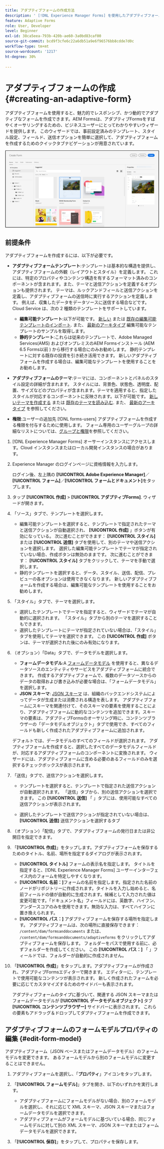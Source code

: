 ```yaml
---
title: アダプティブフォームの作成方法
description: ' [!DNL Experience Manager Forms] を使用したアダプティブフォームの作成方法を説明します。アダプティブフォームは、情報の収集および処理を合理化するレスポンシブ HTML5 フォームです。フォームデータモデルと XML または JSON スキーマに基づいてアダプティブフォームを作成する方法について詳しく調べます。 '
feature: Adaptive Forms
role: User, Developer
level: Beginner
exl-id: 38ca5eea-793b-420b-ae60-3a0bd83caf00
source-git-commit: bcd9f3cfe6c22a6db51a9e6f96576bb8cdde7d0c
workflow-type: tm+mt
source-wordcount: '1217'
ht-degree: 30%

---
```


# アダプティブフォームの作成 {#creating-an-adaptive-form}


アダプティブフォームを使用すると、魅力的でレスポンシブ、かつ動的でアダプティブなフォームを作成できます。AEM Formsは、アダプティブFormsをすばやくオーサリングするための、ビジネスユーザーにとってわかりやすいウィザードを提供します。 このウィザードでは、事前設定済みのテンプレート、スタイル設定、フィールド、送信オプションを簡単に選択して、アダプティブフォームを作成するためのクイックタブナビゲーションが用意されています。

<!-- 

You can choose to create an Adaptive Form based on a form model or schema or without a form model. It is important to carefully choose the form model that not only suits your requirements but extends your existing infrastructural investments and assets. You get to choose from the following options to create an Adaptive Form: 

-->

![アダプティブフォームを作成するためのウィザード](/help/release-notes/assets/wizard.png)

<!-- 

Adaptive Forms allow you to create forms that are engaging, responsive, dynamic, and adaptive. [!DNL AEM Forms] provides an intuitive wizard and out-of-the-box components to create Adaptive Forms. You can choose to create an Adaptive Form based on a form model or schema or without a form model. It is important to carefully choose the form model that not only suits your requirements but extends your existing infrastructural investments and assets. You get to choose from the following options to create an Adaptive Form:

* **Using a form data model**
  [Data integration](data-integration.md) lets you integrate entities and services from disparate data sources in to a Form Data Model that you can use to create Adaptive Forms. Choose Form Data Model if the Adaptive Form you are creating involves fetching and write data from and to multiple data source.

  <!--  * **Using an XDP Form Template**
   It is an ideal form model if you have investments in XFA-based or XDP forms. It provides a direct way to convert your XFA-based forms into Adaptive Forms. Any existing XFA rules are retained in the associated Adaptive Forms. The resulting Adaptive Forms support XFA constructs, such as validations, events, properties, and patterns. 

* **Using an XML Schema Definition (XSD) or a JSON Schema**
   XML and JSON schemas represent the structure in which data is produced or consumed by the back-end system in your organization. You can associate the schema to an Adaptive Form and use its elements to add dynamic content to the Adaptive Form. The elements of the schema will be available for use in the Data Model Objects tab of the Content browser when authoring Adaptive Forms.

* **Using none or without a form model**
   Adaptive Forms created with this option don’t use any form model. The data XML generated from such forms has flat structure with fields and corresponding values. -->

## 前提条件

アダプティブフォームを作成するには、以下が必要です。

* **アダプティブフォームテンプレート**:テンプレートは基本的な構造を提供し、アダプティブフォームの外観（レイアウトとスタイル）を定義します。 これには、特定のプロパティやコンテンツ構造を有するフォーマット済みのコンポーネントが含まれます。また、テーマと送信アクションを定義するオプションも提供されます。 テーマは、ルックアンドフィールと送信アクションを定義し、アダプティブフォームの送信時に実行するアクションを定義します。 例えば、収集したデータをデータソースに送信する場合などです。 Cloud Service は、次の 2 種類のテンプレートをサポートしています。

   * **編集可能テンプレート**:以下が可能です。 [新しい](template-editor.md) または [既存の編集可能テンプレートのインポート](migrate-to-forms-as-a-cloud-service.md). また、 [最新のアーキタイプ](https://experienceleague.adobe.com/docs/experience-manager-core-components/using/developing/archetype/using.html?lang=en#:~:text=The%20AEM%20Archetype%20is%20made%20up%20of%20modules%3A,and%20request%20filters.%20it.tests%3A%20are%20Java-based%20integration%20tests.) 編集可能なテンプレートのサンプルを取得します。
   * **静的テンプレート**:これらは従来のテンプレートで、Adobe Managed Services(AMS) およびオンプレミスのAEM Formsインストール (AEM 6.5 Forms以前 ) から移行する場合にのみお勧めします。 静的テンプレートに対する既存の投資を引き続き活用できます。 新しいアダプティブフォームを作成する場合は、編集可能なテンプレートを使用することをお勧めします。

* **アダプティブフォームのテーマ**:テーマには、コンポーネントとパネルのスタイル設定の詳細が含まれます。 スタイルには、背景色、状態色、透明度、配置、サイズなどのプロパティが含まれます。テーマを適用すると、指定したスタイルが対応するコンポーネントに反映されます。以下が可能です。 [新しいテーマを作成する](themes.md) または [既存のテーマを読み込む](import-export-forms-templates.md#uploading-a-theme). また、 [最新のアーキタイプ](https://experienceleague.adobe.com/docs/experience-manager-core-components/using/developing/archetype/using.html#create-project) を参照してください。

* **権限**:ユーザーの追加先 [!DNL forms-users] アダプティブフォームを作成する権限を付与するために使用します。 フォーム専用のユーザーグループの詳細なリストについては、[グループと権限](forms-groups-privileges-tasks.md)を参照してください。

1. [!DNL Experience Manager Forms] オーサーインスタンスにアクセスします。Cloud インスタンスまたはローカル開発インスタンスの場合があります。

1. Experience Manager のログインページに資格情報を入力します。

   ログイン後、左上隅の **[!UICONTROL Adobe Experience Manager]**／**[!UICONTROL フォーム]**／**[!UICONTROL フォームとドキュメント]**&#x200B;をタップします。

1. タップ **[!UICONTROL 作成]**  > **[!UICONTROL アダプティブForms]**. ウィザードが開きます。
1. 「ソース」タブで、テンプレートを選択します。

   * 編集可能テンプレートを選択すると、テンプレートで指定されたテーマと送信アクションが自動選択され、 **[!UICONTROL 作成]** 」ボタンが有効になっている。 次に進むことができます： **[!UICONTROL スタイル]** または **[!UICONTROL 送信]** タブを使用して、別のテーマや送信アクションを選択します。 選択した編集可能テンプレートでテーマが指定されていない場合、作成ボタンは無効のままです。 次に進むことができます： **[!UICONTROL スタイル]** タブをクリックして、テーマを手動で選択します。
   * 静的テンプレートを選択すると、データ、スタイル、送信、配信、プレビューの各オプションは使用できなくなります。 新しいアダプティブフォームを作成する場合は、編集可能なテンプレートを使用することをお勧めします。

1. 「スタイル」タブで、テーマを選択します。
   * 選択したテンプレートでテーマを指定すると、ウィザードでテーマが自動的に選択されます。 「スタイル」タブから別のテーマを選択することもできます。
   * 選択したテンプレートにテーマが指定されていない場合は、「スタイル」タブを使用してテーマを選択できます。 この **[!UICONTROL 作成]** ボタンは、テーマが選択された後にのみ有効になります。
1. （オプション）「Data」タブで、データモデルを選択します。
   * **フォームデータモデル**:A [フォームデータモデル](data-integration.md) を使用すると、異なるデータソースのエンティティやサービスをアダプティブフォームに統合できます。 作成するアダプティブフォームで、複数のデータソースからのデータの取得および書き込みが必要な場合は、「フォームデータモデル」を選択します。
   * **JSON スキーマ**: [JSON スキーマ](adaptive-form-json-schema-form-model.md) は、組織のバックエンドシステムによってデータが生成または消費される構造を表します。 アダプティブフォームにスキーマを関連付けて、そのスキーマの要素を使用することにより、アダプティブフォームに動的なコンテンツを追加できます。スキーマの要素は、アダプティブFormsのオーサリング時に、コンテンツブラウザーの「データモデルオブジェクト」タブで使用でき、すべてのフィールドも新しく作成されたアダプティブフォームに追加されます。

   デフォルトでは、データモデルのすべてのフィールドが選択されます。 アダプティブフォームを作成すると、選択したすべてのデータモデルフィールドが、対応するアダプティブフォームのコンポーネントに変換されます。 ウィザードには、アダプティブフォームに含める必要のあるフィールドのみを選択するチェックボックスが表示されます。

   <!-- 
   
   If your JSON schema contains a fragment, the fragment is considered a single unit. You can select or deselect a complete fragment and all the fields of the fragment are selected or deselected accordingly. 
   
   -->

1. 「送信」タブで、送信アクションを選択します。

   * テンプレートを選択すると、テンプレートで指定された送信アクションが自動選択されます。 「送信」タブから、別の送信アクションを選択できます。 この **[!UICONTROL 送信]** 「 」タブには、使用可能なすべての送信アクションが表示されます。

   * 選択したテンプレートで送信アクションが指定されていない場合は、 **[!UICONTROL 送信]** 送信アクションを選択するタブ

1. （オプション）「配信」タブで、アダプティブフォームの発行日または非公開日を指定できます。

1. 「**[!UICONTROL 作成]**」をタップします。アダプティブフォームを保存するためのタイトル、名前、場所を指定するダイアログが表示されます。

   * **[!UICONTROL タイトル]** フォームの表示名を指定します。 タイトルを指定すると、[!DNL Experience Manager Forms] ユーザーインターフェイス内のフォームを特定しやすくなります。
   * **[!UICONTROL 名前：]**&#x200B;フォームの名前を指定します。指定された名前のノードがリポジトリーに作成されます。タイトルを入力し始めると、名前フィールドの値が自動的に生成されます。候補として入力された値は変更可能です。「ドキュメント名」フィールドには、英数字、ハイフン、アンダースコアのみを使用できます。無効な入力は、すべてハイフンに置き換えられます。
   * **[!UICONTROL パス：]** アダプティブフォームを保存する場所を指定します。 アダプティブフォームは、次の場所に直接保存できます： `/content/dam/formsanddocuments` または、 `/content/dam/formsanddocuments/adaptiveforms` をクリックしてアダプティブフォームを保存します。 フォルダーをパスで使用する前に、必ずフォルダーを作成してください。 この **[!UICONTROL パス：]** 「 」フィールドでは、フォルダーが自動的に作成されません。

1. 「**[!UICONTROL 作成]**」をタップします。アダプティブフォームが作成され、アダプティブFormsエディターで開きます。 エディターに、テンプレートで使用可能なコンテンツが表示されます。 新しく作成されたフォームを必要に応じてカスタマイズするためのサイドバーも表示されます。

   アダプティブフォームのタイプに基づいて、関連する <!--XFA form template, XML schema or --> JSON スキーマまたはフォームデータモデルが **[!UICONTROL データモデルオブジェクト]** タブ **[!UICONTROL コンテンツブラウザー]** サイドバーに表示されます。 これらの要素もアドラッグ＆ドロップしてダプティブフォームを作成できます。

<!-- ## Create an Adaptive Form based on a Form Data Model {#fdm}

[Data integration](data-integration.md) lets you integrate multiple data sources and bring their entities and services together to create a form data model. It is an extension of JSON schema. You can use a Form Data Model to create an Adaptive Form. The entities or data model objects configured in a Form Data Model are available as data model objects for form authoring. They are bound to respective data sources and used to prefill a form and write submitted data back to the respective data sources. You can also call services configured in a Form Data Model using Adaptive Form rules.

To use a Form Data Model for creating an Adaptive Form:

1. In Form Model tab on Add Properties screen, select **[!UICONTROL Form Data Model]** in the **[!UICONTROL Select From]** drop-down list.

   ![Create an Adaptive Form](assets/create-af-1-1.png)

1. Tap to expand **[!UICONTROL Select Form Data Model]**. All available form data models are listed.Select a from data model.

>[!NOTE]
>
>You can also change the Form Data Model for an Adaptive Form. For detailed steps, see [Edit Form Model properties of an Adaptive Form](#edit-form-model).

## Create an Adaptive Form based on XML or JSON schema {#create-an-adaptive-form-based-on-xml-or-json-schema}

XML and JSON schemas represent the structure in which data is produced or consumed by the back-end system in your organization. You can associate a schema to an Adaptive Form and use its elements to add dynamic content to the Adaptive Form. The elements of the schema are available in the Data Model Object tab of the content browser for authoring Adaptive Forms. You can drag-drop the schema elements to build the form.

See the following documents to understand how to design XML or JSON schema for authoring Adaptive Forms.

* [Creating Adaptive Forms using XML schema](adaptive-form-xml-schema-form-model.md)
* [Creating Adaptive Forms using JSON schema](adaptive-form-json-schema-form-model.md)

Do the following to use XML or JSON schema as form model for an Adaptive Form:

1. On the **[!UICONTROL Add Properties]** step of Adaptive Form creation page, tap on the **[!UICONTROL Form Model]** tab.
1. In the Form Model tab, select **[!UICONTROL Schema]** from the **[!UICONTROL Select From]** drop-down field.

1. Tap **[!UICONTROL Select Schema]** and do one of the following:

    * **[!UICONTROL Upload from disk]** - Select this option and tap Upload Schema Definition to browse and upload an XML schema or JSON schema from your file system. The uploaded schema file resides with the form and is not accessible to other Adaptive Forms.
    * **[!UICONTROL Search in repository]** - Select this option to select from the list of schema definition files available in the repository. Select the XML or JSON schema file as form model. The selected schema is associated with the form by reference and is accessible for use in other Adaptive Forms.

      Ensure that the JSON schema filename ends with **.schema.json**. For example: mySchema.schema.json

   ![Selecting XML or JSON schema](assets/upload-schema.png)
**Figure:** *Selecting XML or JSON schema*

1. (For XML schema only) After you select or upload an XML Schema, specify a root element of the selected XSD file to map with the Adaptive Form.

   ![Selecting XSD root element](assets/xsd-root-element.png)
**Figure:** *Selecting XSD root element*

>[!NOTE]
>
>You can also change the schema for an Adaptive Form. For detailed steps, see [Edit Form Model properties of an Adaptive Form](#edit-form-model). -->

## アダプティブフォームのフォームモデルプロパティの編集 {#edit-form-model}

アダプティブフォーム（JSON ベースまたはフォームデータモデル）のフォームモデルを変更できます。 あるフォームモデルから別のフォームモデルに変更することはできません。

1. アダプティブフォームを選択し、「**プロパティ**」アイコンをタップします。
1. 「**[!UICONTROL フォームモデル]**」タブを開き、以下のいずれかを実行します。

   * アダプティブフォームにフォームモデルがない場合、別のフォームモデルを選択し、それに応じて <!-- a form template, --> XML スキーマ、JSON スキーマまたはフォームデータモデルを選択できます。
   * アダプティブフォームがフォームモデルに基づいている場合、同じフォームモデルに対して別の <!-- form template, --> XML スキーマ、JSON スキーマまたはフォームデータモデルを選択できます。

1. 「**[!UICONTROL 保存]**」をタップして、プロパティを保存します。
